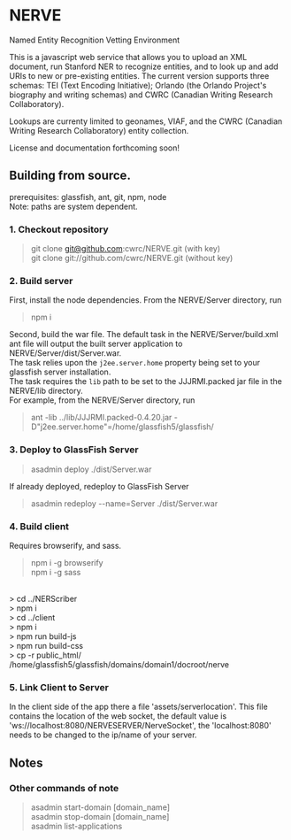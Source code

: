 # NERVE
Named Entity Recognition Vetting Environment

This is a javascript web service that allows you to upload an XML document, run Stanford NER to recognize entities, and to look up and add URIs to new or pre-existing entities. The current version supports three schemas: TEI (Text Encoding Initiative); Orlando (the Orlando Project's biography and writing schemas) and CWRC (Canadian Writing Research Collaboratory).

Lookups are currenty limited to geonames, VIAF, and the CWRC (Canadian Writing Research Collaboratory) entity collection.

License and documentation forthcoming soon!

## Building from source.
prerequisites: glassfish, ant, git, npm, node<br>
Note: paths are system dependent.

### 1. Checkout repository
> git clone git@github.com:cwrc/NERVE.git (with key)<br>
> git clone git://github.com/cwrc/NERVE.git (without key)<br>

### 2. Build server
First, install the node dependencies. From the NERVE/Server directory, run
> npm i

Second, build the war file. The default task in the NERVE/Server/build.xml ant file will output the built server application to NERVE/Server/dist/Server.war.<br>
The task relies upon the `j2ee.server.home` property being set to your glassfish server installation.<br>
The task requires the `lib` path to be set to the JJJRMI.packed jar file in the NERVE/lib directory.<br>
For example, from the NERVE/Server directory, run
> ant -lib ../lib/JJJRMI.packed-0.4.20.jar -D"j2ee.server.home"=/home/glassfish5/glassfish/

### 3. Deploy to GlassFish Server
> asadmin deploy ./dist/Server.war<br>

If already deployed, redeploy to GlassFish Server<br>
> asadmin redeploy --name=Server ./dist/Server.war<br>

### 4. Build client
Requires browserify, and sass.<br>
> npm i -g browserify<br>
> npm i -g sass<br>
<br>
> cd ../NERScriber<br>
> npm i <br>
> cd ../client<br>
> npm i<br>
> npm run build-js<br>
> npm run build-css<br>
> cp -r public_html/ /home/glassfish5/glassfish/domains/domain1/docroot/nerve

### 5. Link Client to Server
In the client side of the app there a file 'assets/serverlocation'. This file
contains the location of the web socket, the default value is 
'ws://localhost:8080/NERVESERVER/NerveSocket', the 'localhost:8080' needs to be
changed to the ip/name of your server.

## Notes
### Other commands of note
> asadmin start-domain [domain_name]<br>
> asadmin stop-domain [domain_name]<br>
> asadmin list-applications<br>
